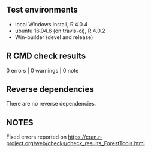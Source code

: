 ## Test environments
* local Windows install, R 4.0.4
* ubuntu 16.04.6 (on travis-ci), R 4.0.2
* Win-builder (devel and release)

## R CMD check results

0 errors | 0 warnings | 0 note

## Reverse dependencies

There are no reverse dependencies.

## NOTES

Fixed errors reported on https://cran.r-project.org/web/checks/check_results_ForestTools.html

